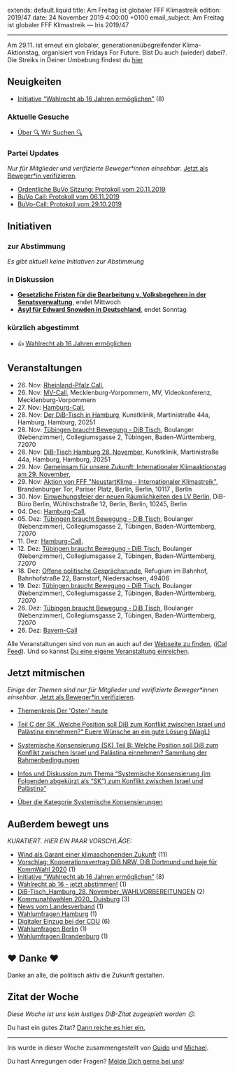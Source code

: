 
extends: default.liquid
title: Am Freitag ist globaler FFF Klimastreik
edition: 2019/47
date: 24 November 2019 4:00:00 +0100
email_subject: Am Freitag ist globaler FFF Klimastreik — Iris 2019/47

---
Am 29.11. ist erneut ein globaler, generationenübegreifender Klima-Aktionstag, organisiert von Fridays For Future. Bist Du auch (wieder) dabei?. Die Streiks in Deiner Umbebung findest du [hier](https://fridaysforfuture.de/neustartklima/#map)

## Neuigkeiten

 - [Initiative &ldquo;Wahlrecht ab 16 Jahren ermöglichen&rdquo;](https://marktplatz.bewegung.jetzt/t/initiative-wahlrecht-ab-16-jahren-ermoeglichen/32621) (8)

### Aktuelle Gesuche

 - [Über 🔍 Wir Suchen 🔍](https://marktplatz.bewegung.jetzt/t/ueber-wir-suchen/8837)

### Partei Updates

_Nur für Mitglieder und verifizierte Beweger\*innen einsehbar_. [Jetzt als Beweger\*in verifizieren](https://bewegung.jetzt/bewegerin-werden/).

 - [Ordentliche BuVo Sitzung: Protokoll vom 20.11.2019](https://marktplatz.bewegung.jetzt/t/ordentliche-buvo-sitzung-protokoll-vom-20-11-2019/32590)
 - [BuVo Call: Protokoll vom 06.11.2019](https://marktplatz.bewegung.jetzt/t/buvo-call-protokoll-vom-06-11-2019/32412)
 - [BuVo-Call: Protokoll vom 29.10.2019](https://marktplatz.bewegung.jetzt/t/buvo-call-protokoll-vom-29-10-2019/32350)

## Initiativen

### zur Abstimmung
_Es gibt aktuell keine Initiativen zur Abstimmung_

### in Diskussion
 - **[Gesetzliche Fristen für die Bearbeitung v. Volksbegehren in der Senatsverwaltung](https://abstimmen.bewegung.jetzt/initiative/290-gesetzliche-fristen-fur-die-bearbeitung-v-volksbegehren-in-der-senatsverwaltung)**, endet Mittwoch
 - **[Asyl für Edward Snowden in Deutschland](https://abstimmen.bewegung.jetzt/initiative/291-asyl-fur-edward-snowden-in-deutschland)**, endet Sonntag

### kürzlich abgestimmt

 - 👍 [Wahlrecht ab 16 Jahren ermöglichen](https://abstimmen.bewegung.jetzt/initiative/287-wahlrecht-ab-16-jahren-ermoglichen)


## Veranstaltungen

 - 26.&nbsp;Nov: [Rheinland-Pfalz Call](https://bewegung.jetzt/veranstaltungen/rheinland-pfalz-call-3/), 
 - 26.&nbsp;Nov: [MV-Call](https://bewegung.jetzt/veranstaltungen/mv-call/), Mecklenburg-Vorpommern, MV, Videokonferenz, Mecklenburg-Vorpommern
 - 27.&nbsp;Nov: [Hamburg-Call](https://bewegung.jetzt/veranstaltungen/hamburg-call-2-2019-11-27/), 
 - 28.&nbsp;Nov: [Der DiB-Tisch in Hamburg](https://bewegung.jetzt/veranstaltungen/der-dib-tisch-in-hamburg-2019-11-28/), Kunstklinik, Martinistraße 44a, Hamburg, Hamburg, 20251
 - 28.&nbsp;Nov: [Tübingen braucht Bewegung - DiB Tisch](https://bewegung.jetzt/veranstaltungen/tuebingen-braucht-bewegung-dib-tisch-2019-11-28/), Boulanger (Nebenzimmer), Collegiumsgasse 2, Tübingen, Baden-Württemberg, 72070
 - 28.&nbsp;Nov: [DiB-Tisch Hamburg 28. November](https://bewegung.jetzt/veranstaltungen/dib-tisch-hamburg-28-november/), Kunstklinik, Martinistraße 44a, Hamburg, Hamburg, 20251
 - 29.&nbsp;Nov: [Gemeinsam für unsere Zukunft: Internationaler Klimaaktionstag am 29. November](https://bewegung.jetzt/veranstaltungen/gemeinsam-fuer-unsere-zukunft-internationaler-klimaaktionstag-am-29-november/), 
 - 29.&nbsp;Nov: [Aktion von FFF "NeustartKlima - Internationaler Klimastreik"](https://bewegung.jetzt/veranstaltungen/aktion-von-fff-neustartklima-internationaler-klimastreik/), Brandenburger Tor, Pariser Platz, Berlin, Berlin, 10117 , Berlin
 - 30.&nbsp;Nov: [Einweihungsfeier der neuen Räumlichkeiten des LV Berlin](https://bewegung.jetzt/veranstaltungen/einweihungsfeier-der-neuen-raeumlichkeiten-des-lv-berlin/), DiB-Büro Berlin, Wühlischstraße 12, Berlin, Berlin, 10245, Berlin
 - 04.&nbsp;Dec: [Hamburg-Call](https://bewegung.jetzt/veranstaltungen/hamburg-call-2-2019-12-04/), 
 - 05.&nbsp;Dez: [Tübingen braucht Bewegung - DiB Tisch](https://bewegung.jetzt/veranstaltungen/tuebingen-braucht-bewegung-dib-tisch-2019-12-05/), Boulanger (Nebenzimmer), Collegiumsgasse 2, Tübingen, Baden-Württemberg, 72070
 - 11.&nbsp;Dez: [Hamburg-Call](https://bewegung.jetzt/veranstaltungen/hamburg-call-2-2019-12-11/), 
 - 12.&nbsp;Dez: [Tübingen braucht Bewegung - DiB Tisch](https://bewegung.jetzt/veranstaltungen/tuebingen-braucht-bewegung-dib-tisch-2019-12-12/), Boulanger (Nebenzimmer), Collegiumsgasse 2, Tübingen, Baden-Württemberg, 72070
 - 18.&nbsp;Dez: [Offene politische Gesprächsrunde](https://bewegung.jetzt/veranstaltungen/offene-politische-gespraechsrunde-2019-12-18/), Refugium im Bahnhof, Bahnhofstraße 22, Barnstorf, Niedersachsen, 49406
 - 19.&nbsp;Dez: [Tübingen braucht Bewegung - DiB Tisch](https://bewegung.jetzt/veranstaltungen/tuebingen-braucht-bewegung-dib-tisch-2019-12-19/), Boulanger (Nebenzimmer), Collegiumsgasse 2, Tübingen, Baden-Württemberg, 72070
 - 26.&nbsp;Dez: [Tübingen braucht Bewegung - DiB Tisch](https://bewegung.jetzt/veranstaltungen/tuebingen-braucht-bewegung-dib-tisch-2019-12-26/), Boulanger (Nebenzimmer), Collegiumsgasse 2, Tübingen, Baden-Württemberg, 72070
 - 26.&nbsp;Dez: [Bayern-Call](https://bewegung.jetzt/veranstaltungen/bayern-call-2019-12-26/)


Alle Veranstaltungen sind von nun an auch auf der [Webseite zu finden](https://bewegung.jetzt/veranstaltungen/), ([iCal Feed](https://bewegung.jetzt/?ical=1)). Und so kannst [Du eine eigene Veranstaltung einreichen](https://marktplatz.bewegung.jetzt/t/eine-veranstaltung-auf-der-webseite-einreichen/21379).

## Jetzt mitmischen

_Einige der Themen sind nur für Mitglieder und verifizierte Beweger\*innen einsehbar_. [Jetzt als Beweger\*in verifizieren](https://bewegung.jetzt/bewegerin-werden/).

 - [Themenkreis Der 'Osten' heute](https://marktplatz.bewegung.jetzt/t/themenkreis-der-osten-heute/20162)

 - [Teil C der SK „Welche Position soll DiB zum Konflikt zwischen Israel und Palästina einnehmen?“ Euere Wünsche an ein gute Lösung (WagL)](https://marktplatz.bewegung.jetzt/t/teil-c-der-sk-welche-position-soll-dib-zum-konflikt-zwischen-israel-und-palaestina-einnehmen-euere-wuensche-an-ein-gute-loesung-wagl/23423)
 - [Systemische Konsensierung (SK) Teil B: Welche Position soll DiB zum Konflikt zwischen Israel und Palästina einnehmen? Sammlung der Rahmenbedingungen](https://marktplatz.bewegung.jetzt/t/systemische-konsensierung-sk-teil-b-welche-position-soll-dib-zum-konflikt-zwischen-israel-und-palaestina-einnehmen-sammlung-der-rahmenbedingungen/22729)
 - [Infos und Diskussion zum Thema “Systemische Konsensierung (im Folgenden abgekürzt als “SK”) zum Konflikt zwischen Israel und Palästina”](https://marktplatz.bewegung.jetzt/t/infos-und-diskussion-zum-thema-systemische-konsensierung-im-folgenden-abgekuerzt-als-sk-zum-konflikt-zwischen-israel-und-palaestina/20677)
 - [Über die Kategorie Systemische Konsensierungen](https://marktplatz.bewegung.jetzt/t/ueber-die-kategorie-systemische-konsensierungen/12555)


## Außerdem bewegt uns

_KURATIERT. HIER EIN PAAR VORSCHLÄGE:_
 - [Wind als Garant einer klimaschonenden Zukunft](https://marktplatz.bewegung.jetzt/t/wind-als-garant-einer-klimaschonenden-zukunft/32596) (11)
 - [Vorschlag: Kooperationsvertrag DiB NRW, DiB Dortmund und baje für KommWahl 2020](https://marktplatz.bewegung.jetzt/t/vorschlag-kooperationsvertrag-dib-nrw-dib-dortmund-und-baje-fuer-kommwahl-2020/32606) (1)
 - [Initiative &ldquo;Wahlrecht ab 16 Jahren ermöglichen&rdquo;](https://marktplatz.bewegung.jetzt/t/initiative-wahlrecht-ab-16-jahren-ermoeglichen/32621) (8)
 - [Wahlrecht ab 16 - jetzt abstimmen!](https://marktplatz.bewegung.jetzt/t/wahlrecht-ab-16-jetzt-abstimmen/32601) (1)
 - [DiB-Tisch_Hamburg_28. November_WAHLVORBEREITUNGEN](https://marktplatz.bewegung.jetzt/t/dib-tisch-hamburg-28-november-wahlvorbereitungen/32548) (2)
 - [Kommunahlwahlen 2020_ Duisburg](https://marktplatz.bewegung.jetzt/t/kommunahlwahlen-2020-duisburg/32550) (3)
 - [News vom Landesverband](https://marktplatz.bewegung.jetzt/t/news-vom-landesverband/32615) (1)
 - [Wahlumfragen Hamburg](https://marktplatz.bewegung.jetzt/t/wahlumfragen-hamburg/32562) (1)
 - [Digitaler Einzug bei der CDU](https://marktplatz.bewegung.jetzt/t/digitaler-einzug-bei-der-cdu/32619) (6)
 - [Wahlumfragen Berlin](https://marktplatz.bewegung.jetzt/t/wahlumfragen-berlin/32591) (1)
 - [Wahlumfragen Brandenburg](https://marktplatz.bewegung.jetzt/t/wahlumfragen-brandenburg/32568) (1)

## ❤️ Danke ❤️
Danke an alle, die politisch aktiv die Zukunft gestalten.

## Zitat der Woche
_Diese Woche ist uns kein lustiges DiB-Zitat zugespielt worden ☹._

Du hast ein gutes Zitat? [Dann reiche es hier ein.](https://marktplatz.bewegung.jetzt/t/lustige-dib-zitate/10175)


---

Iris wurde in dieser Woche zusammengestellt von [Guido](https://marktplatz.bewegung.jetzt/u/Guido/) und [Michael](https://marktplatz.bewegung.jetzt/u/MichaelVoss/).

Du hast Anregungen oder Fragen? [Melde Dich gerne bei uns](https://marktplatz.bewegung.jetzt/t/neu-iris-die-woechtliche-zusammenfasssung-zum-sonntagsbrunch/10990)!

